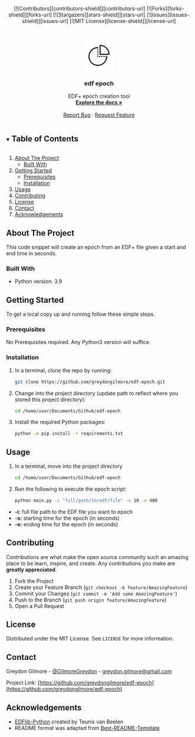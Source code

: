 <!-- PROJECT SHIELDS -->
<!--
*** I'm using markdown "reference style" links for readability.
*** Reference links are enclosed in brackets [ ] instead of parentheses ( ).
*** See the bottom of this document for the declaration of the reference variables
*** for contributors-url, forks-url, etc. This is an optional, concise syntax you may use.
*** https://www.markdownguide.org/basic-syntax/#reference-style-links
-->
<p align="center">
[![Contributors][contributors-shield]][contributors-url]
[![Forks][forks-shield]][forks-url]
[![Stargazers][stars-shield]][stars-url]
[![Issues][issues-shield]][issues-url]
[![MIT License][license-shield]][license-url]
</p>

<!-- PROJECT LOGO -->
<br />
<p align="center">
  <a href="https://github.com/greydongilmore/edf-epoch">
    <img src="imgs/logo.png" alt="Logo" width="80" height="80">
  </a>

  <h3 align="center">edf epoch</h3>

  <p align="center">
    EDF+ epoch creation tool
    <br />
    <a href="https://github.com/greydongilmore/edf-epoch"><strong>Explore the docs »</strong></a>
    <br />
    <br />
    <a href="https://github.com/greydongilmore/edf-epoch/issues">Report Bug</a>
    ·
    <a href="https://github.com/greydongilmore/edf-epoch/issues">Request Feature</a>
  </p>
</p>



<!-- TABLE OF CONTENTS -->
<details open="open">
  <summary><h2 style="display: inline-block">Table of Contents</h2></summary>
  <ol>
    <li>
      <a href="#about-the-project">About The Project</a>
      <ul>
        <li><a href="#built-with">Built With</a></li>
      </ul>
    </li>
    <li>
      <a href="#getting-started">Getting Started</a>
      <ul>
        <li><a href="#prerequisites">Prerequisites</a></li>
        <li><a href="#installation">Installation</a></li>
      </ul>
    </li>
    <li><a href="#usage">Usage</a></li>
    <li><a href="#contributing">Contributing</a></li>
    <li><a href="#license">License</a></li>
    <li><a href="#contact">Contact</a></li>
    <li><a href="#acknowledgements">Acknowledgements</a></li>
  </ol>
</details>



<!-- ABOUT THE PROJECT -->
## About The Project

This code snippet will create an epoch from an EDF+ file given a start and end time in seconds.

### Built With

* Python version: 3.9


<!-- GETTING STARTED -->
## Getting Started

To get a local copy up and running follow these simple steps.

### Prerequisites

No Prerequisites required. Any Python3 version will suffice.

### Installation

1. In a terminal, clone the repo by running:
    ```sh
    git clone https://github.com/greydongilmore/edf-epoch.git
    ```

2. Change into the project directory (update path to reflect where you stored this project directory):
    ```sh
    cd /home/user/Documents/Github/edf-epoch
    ```

3. Install the required Python packages:
    ```sh
    python -m pip install -r requirements.txt
    ```


<!-- USAGE EXAMPLES -->
## Usage

1. In a terminal, move into the project directory
     ```sh
     cd /home/user/Documents/Github/edf-epoch
     ```

2. Run the following to execute the epoch script:
    ```sh
    python main.py -i "full/path/to/edf/file" -s 10 -e 400
    ```

  * **-i:** full file path to the EDF file you want to epoch
  * **-s:** starting time for the epoch (in seconds)
  * **-e:** ending time for the epoch (in seconds)


<!-- CONTRIBUTING -->
## Contributing

Contributions are what make the open source community such an amazing place to be learn, inspire, and create. Any contributions you make are **greatly appreciated**.

1. Fork the Project
2. Create your Feature Branch (`git checkout -b feature/AmazingFeature`)
3. Commit your Changes (`git commit -m 'Add some AmazingFeature'`)
4. Push to the Branch (`git push origin feature/AmazingFeature`)
5. Open a Pull Request


<!-- LICENSE -->
## License

Distributed under the MIT License. See `LICENSE` for more information.


<!-- CONTACT -->
## Contact

Greydon Gilmore - [@GilmoreGreydon](https://twitter.com/GilmoreGreydon) - greydon.gilmore@gmail.com

Project Link: [https://github.com/greydongilmore/edf-epoch](https://github.com/greydongilmore/edf-epoch)


<!-- ACKNOWLEDGEMENTS -->
## Acknowledgements

* [EDFlib-Python](https://gitlab.com/Teuniz/EDFlib-Python) created by Teunis van Beelen 
* README format was adapted from [Best-README-Template](https://github.com/othneildrew/Best-README-Template)


<!-- MARKDOWN LINKS & IMAGES -->
<!-- https://www.markdownguide.org/basic-syntax/#reference-style-links -->
[contributors-shield]: https://img.shields.io/github/contributors/greydongilmore/edf-epoch.svg?style=for-the-badge
[contributors-url]: https://github.com/greydongilmore/edf-epoch/graphs/contributors
[forks-shield]: https://img.shields.io/github/forks/greydongilmore/edf-epoch.svg?style=for-the-badge
[forks-url]: https://github.com/greydongilmore/edf-epoch/network/members
[stars-shield]: https://img.shields.io/github/stars/greydongilmore/edf-epoch.svg?style=for-the-badge
[stars-url]: https://github.com/greydongilmore/edf-epoch/stargazers
[issues-shield]: https://img.shields.io/github/issues/greydongilmore/edf-epoch.svg?style=for-the-badge
[issues-url]: https://github.com/greydongilmore/edf-epoch/issues
[license-shield]: https://img.shields.io/github/license/greydongilmore/edf-epoch.svg?style=for-the-badge
[license-url]: https://github.com/greydongilmore/edf-epoch/blob/master/LICENSE.txt
